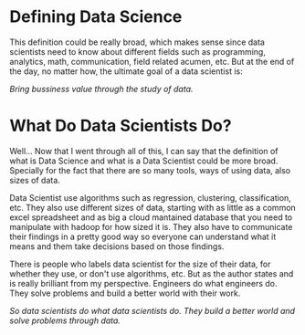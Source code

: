 # Defining Data Science
This definition could be really broad, which makes sense since data scientists need to know about different fields such as programming, analytics, math, communication, field related acumen, etc. But at the end of the day, no matter how, the ultimate goal of a data scientist is:

*Bring bussiness value through the study of data.*

# What Do Data Scientists Do?
Well... Now that I went through all of this, I can say that the definition of what is Data Science and what is a Data Scientist could be more broad. Specially for the fact that there are so many tools, ways of using data, also sizes of data. 

Data Scientist use algorithms such as regression, clustering, classification, etc. They also use different sizes of data, starting with as little as a common excel spreadsheet and as big a cloud mantained database that you need to manipulate with hadoop for how sized it is. They also have to communicate their findings in a pretty good way so everyone can understand what it means and them take decisions based on those findings.

There is people who labels data scientist for the size of their data, for whether they use, or don't use algorithms, etc. But as the author states and is really brilliant from my perspective. Engineers do what engineers do. They solve problems and build a better world with their work.

*So data scientists do what data scientists do. They build a better world and solve problems through data.*
